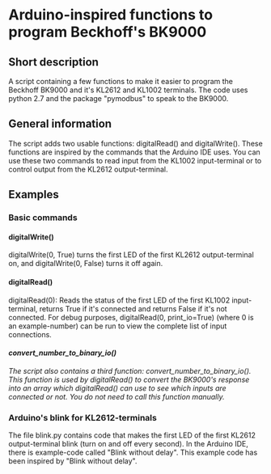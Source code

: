 # Arduino-inspired functions to program Beckhoff's BK9000

## Short description
A script containing a few functions to make it easier to program the Beckhoff BK9000 and it's KL2612 and KL1002 terminals. The code uses python 2.7 and the package "pymodbus" to speak to the BK9000.

## General information
The script adds two usable functions: digitalRead() and digitalWrite(). These functions are inspired by the commands that the Arduino IDE uses.
You can use these two commands to read input from the KL1002 input-terminal or to control output from the KL2612 output-terminal.

## Examples
### Basic commands
#### digitalWrite()
digitalWrite(0, True) turns the first LED of the first KL2612 output-terminal on, and digitalWrite(0, False) turns it off again.
#### digitalRead()
digitalRead(0): Reads the status of the first LED of the first KL1002 input-terminal, returns True if it's connected and returns False if it's not connected.
For debug purposes, digitalRead(0, print_io=True) (where 0 is an example-number) can be run to view the complete list of input connections.
#### *convert_number_to_binary_io()*
*The script also contains a third function: convert_number_to_binary_io(). This function is used by digitalRead() to convert the BK9000's response into an array which digitalRead() can use to see which inputs are connected or not. You do not need to call this function manually.*
### Arduino's blink for KL2612-terminals
The file blink.py contains code that makes the first LED of the first KL2612 output-terminal blink (turn on and off every second). In the Arduino IDE, there is example-code called "Blink without delay". This example code has been inspired by "Blink without delay".
